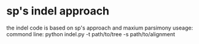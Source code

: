 # sp's indel approach
the indel code is based on sp's approach and maxium parsimony
useage: commond line:  python indel.py -t path/to/tree -s path/to/alignment
